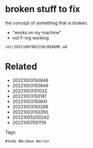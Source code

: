 # broken stuff to fix

the concept of something that is broken.

- "works on my machine"
- not F-ing working

` zet/20221007062330/README.md `

# Related

- 20221003150948
- 20221003150949
- 20221003151032
- 20221003150181
- 20221003150841
- 20221003150299
- 20221003150350
- 20221005200242
- 20221007051119

Tags:

    #todo #broken #error 
